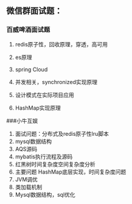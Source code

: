 ## 微信群面试题：

### 百威啤酒面试题

1. redis原子性，回收原理，穿透，高可用
2. es原理

3. spring Cloud
4. 并发相关，synchronized实现原理
5. 设计模式在实际项目应用
6. HashMap实现原理

###小牛互娱

1. 面试问题：分布式及redis原子性lru脚本
2. mysql数据结构
3. AQS源码
4. mybatis执行流程及源码
5. 红黑树时间复杂度空间复杂度分析
6. 主要问题 HashMap底层实现，时间复杂度问题
7. JVM调优
8. 类加载机制
9. Mysql数据结构，sql优化

